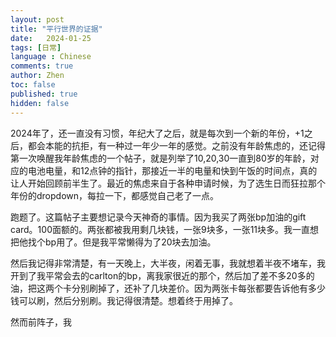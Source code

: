 ```yaml
---
layout: post
title: "平行世界的证据"
date:   2024-01-25
tags: [日常]
language : Chinese
comments: true
author: Zhen
toc: false
published: true
hidden: false
---
```

2024年了，还一直没有习惯，年纪大了之后，就是每次到一个新的年份，+1之后，都会本能的抗拒，有一种过一年少一年的感觉。之前没有年龄焦虑的，还记得第一次唤醒我年龄焦虑的一个帖子，就是列举了10,20,30一直到80岁的年龄，对应的电池电量，和12点钟的指针，那接近一半的电量和快到午饭的时间点，真的让人开始回顾前半生了。最近的焦虑来自于各种申请时候，为了选生日而狂拉那个年份的dropdown，每拉一下，都感觉自己老了一点。

跑题了。这篇帖子主要想记录今天神奇的事情。因为我买了两张bp加油的gift card。100面额的。两张都被我用剩几块钱，一张9块多，一张11块多。我一直想把他找个bp用了。但是我平常懒得为了20块去加油。

然后我记得非常清楚，有一天晚上，大半夜，闲着无事，我就想着半夜不堵车，我开到了我平常会去的carlton的bp，离我家很近的那个，然后加了差不多20多的油，把这两个卡分别刷掉了，还补了几块差价。因为两张卡每张都要告诉他有多少钱可以刷，然后分别刷。我记得很清楚。想着终于用掉了。

然而前阵子，我
<!--stackedit_data:
eyJoaXN0b3J5IjpbMjUyOTgxODAxXX0=
-->